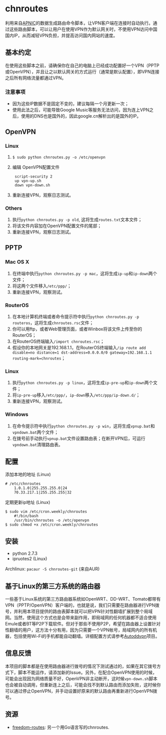 chnroutes
===========

利用来自[APNIC](http://ftp.apnic.net/apnic/stats/apnic/delegated-apnic-latest)的数据生成路由命令脚本，让VPN客户端在连接时自动执行。通过这些路由脚本，可以让用户在使用VPN作为默认网关时，不使用VPN访问中国国内IP，从而减轻VPN负担，并提高访问国内网站的速度。

基本约定
--------

在使用这些脚本之前，请确保你在自己的电脑上已经成功配置好一个VPN（PPTP或OpenVPN），并且让之以默认网关的方式运行（通常是默认配置），即VPN连接之后所有网络流量都通过VPN。

### 注意事项

* 因为这些IP数据不是固定不变的，建议每隔一个月更新一次；
* 使用此法之后，可能导致Google Music等服务无法访问，因为连上VPN之后，使用的DNS也是国外的，因此google.cn解析出的是国外的IP。

OpenVPN
--------

### Linux

1. `$ sudo python chnroutes.py -o /etc/openvpn`

2. 编辑 OpenVPN配置文件  


		script-security 2
		up vpn-up.sh
		down vpn-down.sh

3. 重新连接VPN，观察日志测试。

### Others

1. 执行`python chnroutes.py -p old`, 这将生成`routes.txt`文本文件；
2. 将该文件内容加在OpenVPN配置文件的尾部；
3. 重新连接VPN，观察日志测试。

PPTP
----

### Mac OS X

1. 在终端中执行`python chnroutes.py -p mac`，这将生成`ip-up`和`ip-down`两个文件；
2. 将这两个文件移入`/etc/ppp/`；
3. 重新连接VPN，观察测试。

### RouterOS

1. 在本地计算机终端或者命令提示符中执行`python chnroutes.py -p routeros`，这将生成`chnroutes.rsc`文件；
2. 你可以用ftp，或者Web管理页面，或者Winbox将该文件上传至你的RouterOS；
3. 在RouterOS终端输入`/import chnroutes.rsc`；
4. 假设你的本地网关是192.168.1.1，在RouterOS终端输入`/ip route add disable=no distance=1 dst-address=0.0.0.0/0 gateway=192.168.1.1 routing-mark=chnroutes`；

### Linux

1. 执行`python chnroutes.py -p linux`，这将生成`ip-pre-up`和`ip-down`两个文件；
2. 将`ip-pre-up`移入`/etc/ppp/`，`ip-down`移入`/etc/ppp/ip-down.d/`；
3. 重新连接VPN，观察测试。

### Windows

1. 在命令提示符中执行`python chnroutes.py -p win`，这将生成`vpnup.bat`和`vpndown.bat`两个文件；
2. 在拨号前手动执行`vpnup.bat`文件设置路由表；在断开VPN后，可运行`vpndown.bat`清理路由表。

配置
----

添加本地的地址 (Linux)

	# /etc/chnroutes
		1.0.1.0|255.255.255.0|24
		70.33.217.1|255.255.255|32

定期更新ip地址 (Linux)

	$ sudo vim /etc/cron.weekly/chnroutes
		#!/bin/bash
		/usr/bin/chnroutes -o /etc/openvpn
	$ sudo chmod +x /etc/cron.weekly/chnroutes

安装
----

* python 2.7.3
* ipruotes2 (Linux)

Archlinux: `pacaur -S chnroutes-git` (来自AUR)

基于Linux的第三方系统的路由器
------------------------------

一些基于Linux系统的第三方路由器系统如OpenWRT、DD-WRT、Tomato都带有VPN（PPTP/OpenVPN）客户端的，也就是说，我们只需要在路由器进行VPN拨号，并利用本项目提供的路由表脚本就可以把VPN针对性翻墙扩展到整个局域网。当然，使用这个方式也是会带来副作用，即局域网的任何机器都不适合使用Emule或者BT等P2P下载软件。但对于那些不使用P2P，希望在路由器上设置针对性翻墙的用户，这方法十分有用，因为只需要一个VPN帐号，局域网内的所有机器，包括使用Wi-Fi的手机都能自动翻墙。详细配置方式请参考[Autoddvpn](http://code.google.com/p/autoddvpn/)项目。

信息反馈
--------

本项目的脚本都是在使用路由器进行拨号的情况下测试通过的，如果在其它拨号方式下，脚本不能运作，请添加新的Issue。另外，在配合OpenVPN使用的时候，可能会出现因为网络质量不好，OpenVPN非主动断开，这时候`vpn-down.sh`脚本也会被自动调用，但重新连上之后，可能会找不到默认路由而添加失败，这时候你可以通过停止OpenVPN，并手动设置好原来的默认路由再重新进行OpenVPN拨号。


资源
----

* [freedom-routes](https://github.com/GutenYe/freedom-routes): 另一个用Go语言写的chnroutes.

